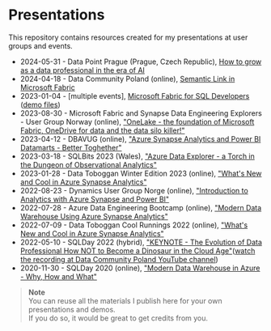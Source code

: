 # Presentations
This repository contains resources created for my presentations at user groups and events.

* 2024-05-31 - Data Point Prague (Prague, Czech Republic), [How to grow as a data professional in the era of AI](https://github.com/pawelpo/presentations/blob/master/20240531%20Data%20Point%20Prague/Data%20Point%20Prague%20Keynote.pdf)
* 2024-04-18 - Data Community Poland (online), [Semantic Link in Microsoft Fabric](https://github.com/pawelpo/presentations/tree/master/20240418%20Semantic%20Link%20in%20Microsoft%20Fabric) 
* 2023-01-04 - [multiple events], [Microsoft Fabric for SQL Developers](https://github.com/pawelpo/presentations/blob/master/20240104%20Fabric%20for%20SQL%20Developers/Fabric%20for%20SQL%20devs.pdf) ([demo files](https://github.com/pawelpo/presentations/tree/master/20240104%20Fabric%20for%20SQL%20Developers))
* 2023-08-30 - Microsoft Fabric and Synapse Data Engineering Explorers - User Group Norway (online), ["OneLake - the foundation of Microsoft Fabric, OneDrive for data and the data silo killer!"](https://github.com/pawelpo/presentations/blob/master/20230830%20OneLake%20-%20the%20foundation%20of%20Microsoft%20Fabric/OneLake%20-%20the%20foundation%20of%20Microsoft%20Fabric%2C%20OneDrive%20for%20data%20and%20the%20data%20silo%20killer.pdf)
* 2023-04-12 - DBAVUG (online), ["Azure Synapse Analytics and Power BI Datamarts - Better Toghether"](https://github.com/pawelpo/presentations/blob/master/20230412%20DBAVUG/Azure%20Synapse%20%2B%20Power%20BI%20Datamarts.pdf)
* 2023-03-18 - SQLBits 2023 (Wales), ["Azure Data Explorer - a Torch in the Dungeon of Observational Analytics"](https://github.com/pawelpo/presentations/blob/master/20230318%20SQLBits%202023/Azure%20Data%20Explorer%20-%20a%20Torch%20in%20the%20Dungeon%20of%20Observational%20Analytics.pdf)
* 2023-01-28 - Data Toboggan Winter Edition 2023 (online), ["What's New and Cool in Azure Synapse Analytics"](https://github.com/pawelpo/presentations/blob/master/20230128%20Data%20Toboggan%20Winter%20Edition%202023/Whats%20New%20and%20Cool%20in%20Azure%20Synapse%20Analytics%20-%20Winter%202023.pdf)
* 2022-08-23 - Dynamics User Group Norge (online), ["Introduction to Analytics with Azure Synapse and Power BI"](https://github.com/pawelpo/presentations/blob/master/20220823%20DYNUG%20Norge/20220823%20Introduction%20to%20Analytics%20with%20Azure%20Synapse%20and%20Power%20BI.pdf)
* 2022-07-28 - Azure Data Engineering Bootcamp (online), ["Modern Data Warehouse Using Azure Synapse Analytics"](https://github.com/pawelpo/presentations/blob/master/20220728%20Azure%20Data%20Engineering%20Bootcamp/Modern%20Data%20Warehouse%20using%20Synapse.pdf)
* 2022-07-09 - Data Toboggan Cool Runnings 2022 (online), ["What's New and Cool in Azure Synapse Analytics"](https://github.com/pawelpo/presentations/blob/master/20220709%20Data%20Toboggan%20Cool%20Runnings%202022/Whats%20New%20and%20Cool%20in%20Azure%20Synapse%20Analytics.pdf)
* 2022-05-10 - SQLDay 2022 (hybrid), ["KEYNOTE - The Evolution of Data Professional
How NOT to Become a Dinosaur in the Cloud Age"](https://github.com/pawelpo/presentations/tree/master/20220510%20SQLDay%20Keynote)([watch the recording at Data Community Poland YouTube channel](https://www.youtube.com/watch?v=20AlPv5jYtw&t=3485s))
* 2020-11-30 - SQLDay 2020 (online), ["Modern Data Warehouse in Azure - Why, How and What"](https://github.com/pawelpo/presentations/tree/master/20201130%20SQLDay%20MDW%20in%20Azure)

> **Note**<br/>
> You can reuse all the materials I publish here for your own presentations and demos.<br/>
> If you do so, it would be great to get credits from you.

